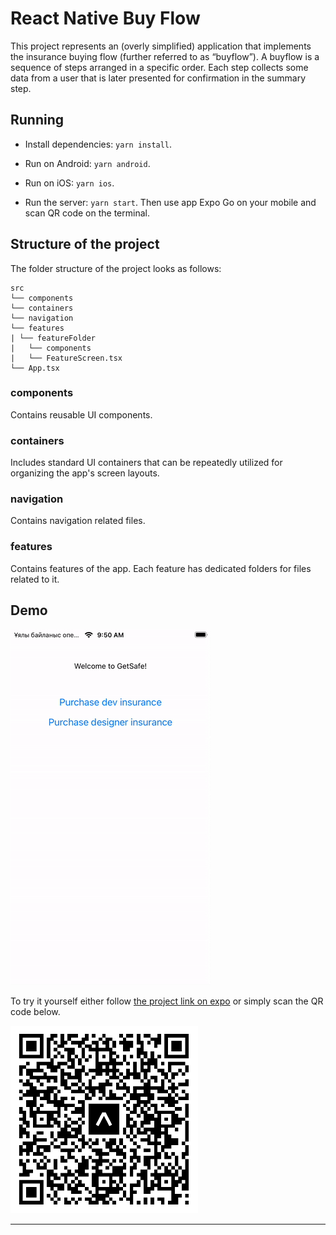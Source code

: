 # React Native Buy Flow

This project represents an (overly simplified) application that implements the insurance
buying flow (further referred to as “buyflow”). A buyflow is a sequence of steps arranged in
a specific order. Each step collects some data from a user that is later presented for
confirmation in the summary step.

## Running

- Install dependencies: `yarn install`.

- Run on Android: `yarn android`.

- Run on iOS: `yarn ios`.

- Run the server: `yarn start`. Then use app Expo Go on your mobile and scan QR code on the terminal.

## Structure of the project

The folder structure of the project looks as follows:

```
src
└── components
└── containers
└── navigation
└── features
| └── featureFolder
|   └── components
|   └── FeatureScreen.tsx
└── App.tsx
```

### components

Contains reusable UI components.

### containers

Includes standard UI containers that can be repeatedly utilized for organizing the app's screen layouts.

### navigation

Contains navigation related files.

### features

Contains features of the app. Each feature has dedicated folders for files related to it.

## Demo

![buy insurance flow](demo/buyFlow.gif)

To try it yourself either follow [the project link on expo](https://expo.dev/@arkalykakash/react-native-buy-flow?serviceType=classic&distribution=expo-go) or simply scan the QR code below.

<img width="300" height="300" src="demo/expoQR.png" />

---
